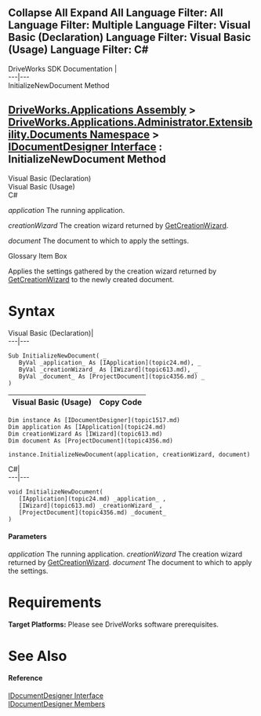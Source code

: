 Collapse All Expand All Language Filter: All  Language Filter: Multiple  Language Filter: Visual Basic (Declaration) Language Filter: Visual Basic (Usage) Language Filter: C#  
---  
DriveWorks SDK Documentation  |   
---|---  
InitializeNewDocument Method   
  
[DriveWorks.Applications Assembly](topic13.md) > [DriveWorks.Applications.Administrator.Extensibility.Documents Namespace](topic1507.md) > [IDocumentDesigner Interface](topic1517.md) : InitializeNewDocument Method  
---  
  
Visual Basic (Declaration)    
Visual Basic (Usage)    
C# 

_application_
    The running application.

_creationWizard_
    The creation wizard returned by [GetCreationWizard](topic1523.md).

_document_
    The document to which to apply the settings.

Glossary Item Box

Applies the settings gathered by the creation wizard returned by [GetCreationWizard](topic1523.md) to the newly created document. 

# Syntax

Visual Basic (Declaration)|   
---|---  
      
    
    Sub InitializeNewDocument( _
       ByVal _application_ As [IApplication](topic24.md), _
       ByVal _creationWizard_ As [IWizard](topic613.md), _
       ByVal _document_ As [ProjectDocument](topic4356.md) _
    )   
  
Visual Basic (Usage)| Copy Code  
---|---  
      
    
    Dim instance As [IDocumentDesigner](topic1517.md)
    Dim application As [IApplication](topic24.md)
    Dim creationWizard As [IWizard](topic613.md)
    Dim document As [ProjectDocument](topic4356.md)
     
    instance.InitializeNewDocument(application, creationWizard, document)  
  
C#|   
---|---  
      
    
    void InitializeNewDocument( 
       [IApplication](topic24.md) _application_ ,
       [IWizard](topic613.md) _creationWizard_ ,
       [ProjectDocument](topic4356.md) _document_
    )  
  
#### Parameters

 _application_
    The running application.
_creationWizard_
    The creation wizard returned by [GetCreationWizard](topic1523.md).
_document_
    The document to which to apply the settings.

# Requirements

**Target Platforms:** Please see DriveWorks software prerequisites.

# See Also

#### Reference

[IDocumentDesigner Interface](topic1517.md)   
[IDocumentDesigner Members](topic1518.md)


